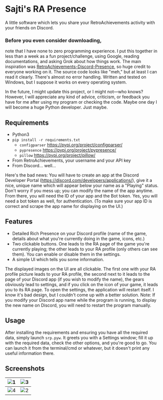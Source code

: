 # Sajti's RA Presence

A little software which lets you share your RetroAchievements activity with your friends on Discord.

### Before you even consider downloading,
note that I have none to zero programming experience. I put this together in less than a week as a fun project/challenge, using Google, reading documentations, and asking Grok about how things work. The main inspiration was [RetroAchievements-Discord-Presence](https://github.com/XtremePrime/RetroAchievements-Discord-Presence), so huge credit to everyone working on it. The source code looks like "meh," but at least I can read it clearly. There's almost no error handling. Written and tested on Windows, but I suppose it works on every operating system.

In the future, I might update this project, or I might not—who knows? However, I will appreciate any kind of advice, criticism, or feedback you have for me after using my program or checking the code. Maybe one day I will become a huge Python developer. Just maybe.

## Requirements
- Python3
- ```pip install -r requirements.txt```
  	- `configparser` https://pypi.org/project/configparser/
  	- `pypresence` https://pypi.org/project/pypresence/
  	- `pillow` https://pypi.org/project/pillow/
- From RetroAchievements, your username and your API key
- From Discord... well...

Here's the bad news: You will have to create an app at the Discord Developer Portal (https://discord.com/developers/applications/), give it a nice, unique name which will appear below your name as a "Playing" status. Don't worry if you mess up; you can modify the name of the app anytime. From there, you will need the ID of your app and the Bot token. Yes, you will need a bot token as well, for authentication. (To make sure your app ID is correct and scrape the app name for displaying on the UI.)

## Features

- Detailed Rich Presence on your Discord profile (name of the game, details about what you're currently doing in the game, icons, etc.)
- Two clickable buttons. One leads to the RA page of the game you're currently playing; the other leads to your RA profile (only others can see them). You can enable or disable them in the settings.
- A simple UI which tells you some information.

The displayed images on the UI are all clickable. The first one with your RA profile picture leads to your RA profile, the second next to it leads to the page of your Discord app (if you wish to modify the name), the gears obviously lead to settings, and if you click on the icon of your game, it leads you to its RA page.
To open the settings, the application will restart itself. I know it's bad design, but I couldn't come up with a better solution.
Note: If you modify your Discord app name while the program is running, to display the new name on Discord, you will need to restart the program manually.

## Usage
After installing the requirements and ensuring you have all the required data, simply launch `srp.pyw`. It greets you with a Settings window; fill it up with the required data, check the other options, and you're good to go. You can launch it from the terminal/cmd or whatever, but it doesn't print any useful information there.

## Screenshots
![1](https://github.com/user-attachments/assets/c0d18b82-6d45-4a7c-b792-533d99b90884)|![3](https://github.com/user-attachments/assets/8db38086-67b4-40d2-9015-592739ee7f0d)
---|---
![4](https://github.com/user-attachments/assets/368415bc-1d08-4e29-b8dd-16a4c2b28517)|![2](https://github.com/user-attachments/assets/45910a42-07ab-452a-94e8-ef5f42352753)


